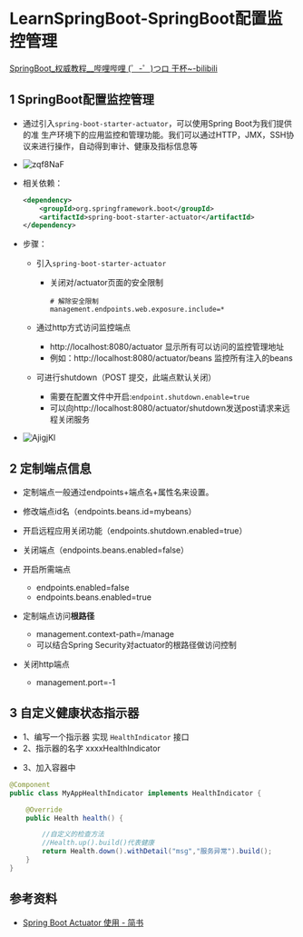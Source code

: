 #  LearnSpringBoot-SpringBoot配置监控管理

[SpringBoot_权威教程__哔哩哔哩 (゜-゜)つロ 干杯~-bilibili](https://www.bilibili.com/video/BV1Et411Y7tQ?p=4)



## 1  SpringBoot配置监控管理

- 通过引入`spring-boot-starter-actuator`，可以使用Spring Boot为我们提供的准 生产环境下的应用监控和管理功能。我们可以通过HTTP，JMX，SSH协议来进行操作，自动得到审计、健康及指标信息等

- ![zqf8NaF](https://i.imgur.com/zqf8NaF.png)

- 相关依赖：

    ```xml
    <dependency>
        <groupId>org.springframework.boot</groupId>
        <artifactId>spring-boot-starter-actuator</artifactId>
    </dependency>
    ```

- 步骤：

    - 引入`spring-boot-starter-actuator `

        - 关闭对/actuator页面的安全限制

            ```properties
            # 解除安全限制
            management.endpoints.web.exposure.include=*
            ```

            

    - 通过http方式访问监控端点

        - http://localhost:8080/actuator 显示所有可以访问的监控管理地址
        - 例如：http://localhost:8080/actuator/beans 监控所有注入的beans

    - 可进行shutdown（POST 提交，此端点默认关闭）

        - 需要在配置文件中开启:`endpoint.shutdown.enable=true`
        - 可以向http://localhost:8080/actuator/shutdown发送post请求来远程关闭服务

- ![AjigjKl](https://i.imgur.com/AjigjKl.png)



## 2 定制端点信息

- 定制端点一般通过endpoints+端点名+属性名来设置。 

- 修改端点id名（endpoints.beans.id=mybeans）

- 开启远程应用关闭功能（endpoints.shutdown.enabled=true）

- 关闭端点（endpoints.beans.enabled=false） 

- 开启所需端点 	
    - endpoints.enabled=false 
    - endpoints.beans.enabled=true

-  定制端点访问**根路径** 
    -  management.context-path=/manage 
    - 可以结合Spring Security对actuator的根路径做访问控制
-  关闭http端点
    - management.port=-1

## 3 自定义健康状态指示器

 * 1、编写一个指示器 实现 `HealthIndicator` 接口
 * 2、指示器的名字 xxxxHealthIndicator
 - 3、加入容器中

```java
@Component
public class MyAppHealthIndicator implements HealthIndicator {

    @Override
    public Health health() {

        //自定义的检查方法
        //Health.up().build()代表健康
        return Health.down().withDetail("msg","服务异常").build();
    }
}
```



## 参考资料

- [Spring Boot Actuator 使用 - 简书](https://www.jianshu.com/p/af9738634a21)

    